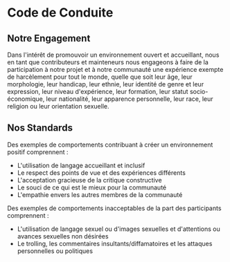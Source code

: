 # Code de Conduite

## Notre Engagement

Dans l'intérêt de promouvoir un environnement ouvert et accueillant, nous en tant que
contributeurs et mainteneurs nous engageons à faire de la participation à notre projet et
à notre communauté une expérience exempte de harcèlement pour tout le monde, quelle que soit leur âge, leur morphologie, leur handicap, leur ethnie, leur identité de genre et leur expression, leur niveau d'expérience, leur formation, leur statut socio-économique, leur nationalité, leur apparence personnelle, leur race, leur religion ou leur orientation sexuelle.

## Nos Standards

Des exemples de comportements contribuant à créer un environnement positif comprennent :

* L'utilisation de langage accueillant et inclusif
* Le respect des points de vue et des expériences différents
* L'acceptation gracieuse de la critique constructive
* Le souci de ce qui est le mieux pour la communauté
* L'empathie envers les autres membres de la communauté

Des exemples de comportements inacceptables de la part des participants comprennent :

* L'utilisation de langage sexuel ou d'images sexuelles et d'attentions ou avances sexuelles non désirées
* Le trolling, les commentaires insultants/diffamatoires et les attaques personnelles ou politiques